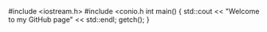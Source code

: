 #include <iostream.h>
#include <conio.h
int main() 
{
    std::cout << "Welcome to my GitHub page" << std::endl;
    getch();
}
